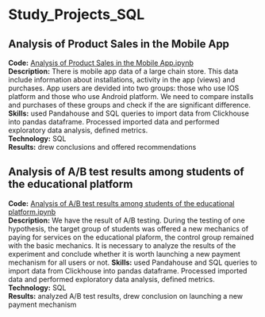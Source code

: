 # Study_Projects_SQL

## Analysis of Product Sales in the Mobile App  
**Code:** [Analysis of Product Sales in the Mobile App.ipynb](https://github.com/DariaR22/Study_Projects_SQL/blob/main/Analysis_of_Product_Sales_in_the_Mobile_App.ipynb)  
**Description:** There is mobile app data of a large chain store. This data include information about installations, activity in the app (views) and purchases. App users are devided into two groups: those who use IOS platform and those who use Android platform. We need to compare installs and purchases of these groups and check if the are significant difference.  
**Skills:** used Pandahouse and SQL queries to import data from Clickhouse into pandas dataframe. Processed imported data and performed exploratory data analysis, defined metrics.  
**Technology:** SQL  
**Results:** drew conclusions and offered recommendations  

## Analysis of A/B test results among students of the educational platform  
**Code:** [Analysis of A/B test results among students of the educational platform.ipynb](https://github.com/DariaR22/Study_Projects_SQL/blob/main/Analysis%20of%20AB%20test%20results%20among%20students%20of%20the%20educational%20platform.ipynb)  
**Description:** We have the result of A/B testing. During the testing of one hypothesis, the target group of students was offered a new mechanics of paying for services on the educational plaform, the control group remained with the basic mechanics. It is necessary to analyze the results of the experiment and conclude whether it is worth launching a new payment mechanism for all users or not. 
**Skills:** used Pandahouse and SQL queries to import data from Clickhouse into pandas dataframe. Processed imported data and performed exploratory data analysis, defined metrics.  
**Technology:** SQL  
**Results:** analyzed A/B test results, drew conclusion on launching a new payment mechanism
